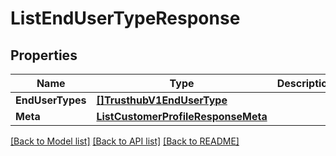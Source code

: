 # ListEndUserTypeResponse

## Properties

Name | Type | Description | Notes
------------ | ------------- | ------------- | -------------
**EndUserTypes** | [**[]TrusthubV1EndUserType**](trusthub.v1.end_user_type.md) |  | [optional] 
**Meta** | [**ListCustomerProfileResponseMeta**](ListCustomerProfileResponse_meta.md) |  | [optional] 

[[Back to Model list]](../README.md#documentation-for-models) [[Back to API list]](../README.md#documentation-for-api-endpoints) [[Back to README]](../README.md)


